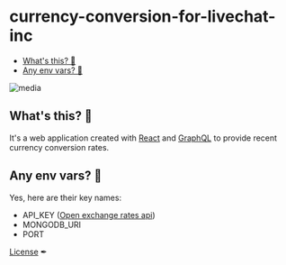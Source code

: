 # currency-conversion-for-livechat-inc

<!-- TOC START min:2 max:3 link:true update:true -->
- [What's this? 🤔](#whats-this-)
- [Any env vars? 🔑](#any-env-vars-)

<!-- TOC END -->


![media](https://cdn.livechat-static.com/api/file/developers/img/applications/-hncFzNig/PE1x87Omg-icon-960x960.png)

## What's this? 🤔
It's a web application created with [React](https://reactjs.org/) and [GraphQL](https://graphql.org/) to provide recent currency conversion rates.

## Any env vars? 🔑
Yes, here are their key names:

- API_KEY ([Open exchange rates api](http://openexchangerates.org/))
- MONGODB_URI
- PORT

[License](/license.md) ✒
